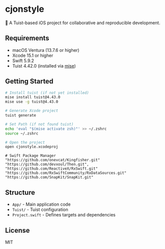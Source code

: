 # cjonstyle

🚀 A Tuist-based iOS project for collaborative and reproducible development.

## Requirements

- macOS Ventura (13.7.6 or higher)
- Xcode 15.1 or higher
- Swift 5.9.2
- Tuist 4.42.0 (installed via [mise](https://mise.jdx.dev/))

## Getting Started

```bash
# Install tuist (if not yet installed)
mise install tuist@4.43.0
mise use -g tuist@4.43.0

# Generate Xcode project
tuist generate

# Set Path (if not found tuist)
echo 'eval "$(mise activate zsh)"' >> ~/.zshrc
source ~/.zshrc

# Open the project
open cjonstyle.xcodeproj
```

```
# Swift Package Manager
"https://github.com/onevcat/Kingfisher.git"
"https://github.com/devxoul/Then.git",
"https://github.com/ReactiveX/RxSwift.git"
"https://github.com/RxSwiftCommunity/RxDataSources.git"
"https://github.com/SnapKit/SnapKit.git"
```


## Structure

- `App/` - Main application code
- `Tuist/` - Tuist configuration
- `Project.swift` - Defines targets and dependencies

## License

MIT
